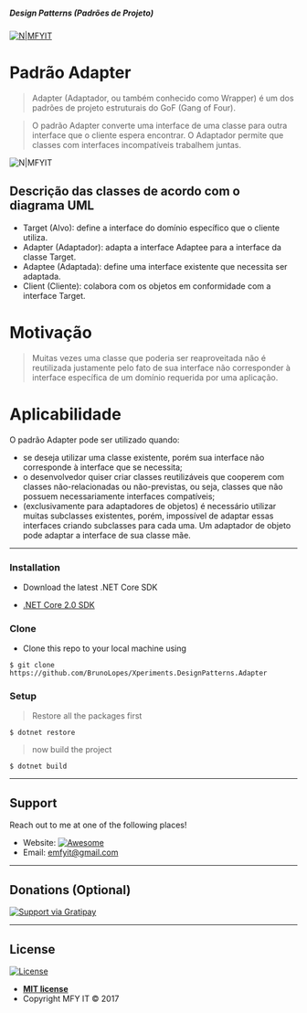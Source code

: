 ##### Design Patterns (Padrões de Projeto)     
[![N|MFYIT](https://contrib.azurewebsites.net/mfyit_card.png)](http://mfyit.azurewebsites.net) 


# Padrão Adapter 

> Adapter (Adaptador, ou também conhecido como Wrapper) é um dos padrões de projeto estruturais do GoF (Gang of Four).

> O padrão Adapter converte uma interface de uma classe para outra interface que o cliente espera encontrar. O Adaptador permite que classes com interfaces incompatíveis trabalhem juntas.

![N|MFYIT](https://upload.wikimedia.org/wikipedia/commons/thumb/4/4e/Adapter_pattern.png/357px-Adapter_pattern.png)


## Descrição das classes de acordo com o diagrama UML 

* Target (Alvo): define a interface do domínio específico que o cliente utiliza.
* Adapter (Adaptador): adapta a interface Adaptee para a interface da classe Target.
* Adaptee (Adaptada): define uma interface existente que necessita ser adaptada.
* Client (Cliente): colabora com os objetos em conformidade com a interface Target.

# Motivação

> Muitas vezes uma classe que poderia ser reaproveitada não é reutilizada justamente pelo fato de sua interface não corresponder à interface específica de um domínio requerida por uma aplicação.

# Aplicabilidade 

O padrão Adapter pode ser utilizado quando:

* se deseja utilizar uma classe existente, porém sua interface não corresponde à interface que se necessita;
* o desenvolvedor quiser criar classes reutilizáveis que cooperem com classes não-relacionadas ou não-previstas, ou seja, classes que não possuem necessariamente interfaces compatíveis;
* (exclusivamente para adaptadores de objetos) é necessário utilizar muitas subclasses existentes, porém, impossível de adaptar essas interfaces criando subclasses para cada uma. Um adaptador de objeto pode adaptar a interface de sua classe mãe.

---

### Installation

- Download the latest .NET Core SDK

* [.NET Core 2.0 SDK](release-notes/download-archives/2.0.3.md)

### Clone

- Clone this repo to your local machine using
```shell
$ git clone https://github.com/BrunoLopes/Xperiments.DesignPatterns.Adapter
```

### Setup

> Restore all the packages first

```shell
$ dotnet restore
```

> now build the project

```shell
$ dotnet build
```
---

## Support

Reach out to me at one of the following places!

- Website:  [![Awesome](https://cdn.rawgit.com/sindresorhus/awesome/d7305f38d29fed78fa85652e3a63e154dd8e8829/media/badge.svg)](http://mfyit.azurewebsites.net)
- Email: emfyit@gmail.com

---

## Donations (Optional)

[![Support via Gratipay](https://cdn.rawgit.com/gratipay/gratipay-badge/2.3.0/dist/gratipay.png)](https://liberapay.com/brunolopes/donate)


---

## License

[![License](http://img.shields.io/:license-mit-blue.svg?style=flat-square)](http://badges.mit-license.org)

- **[MIT license](http://opensource.org/licenses/mit-license.php)**
- Copyright MFY IT © 2017  